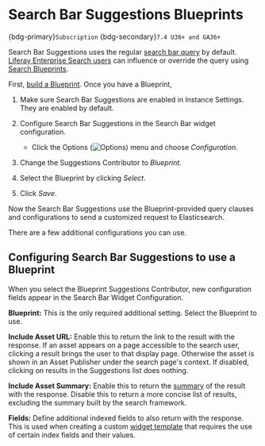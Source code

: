 # Search Bar Suggestions Blueprints

{bdg-primary}`Subscription`
{bdg-secondary}`7.4 U36+ and GA36+`

Search Bar Suggestions uses the regular [search bar query](../search-insights.md) by default. [Liferay Enterprise Search users](../../liferay-enterprise-search/activating-liferay-enterprise-search.md) can influence or override the query using [Search Blueprints](../../liferay-enterprise-search/search-experiences/understanding-search-blueprints.md).

First, [build a Blueprint](../../liferay-enterprise-search/search-experiences/creating-and-managing-search-blueprints.md). Once you have a Blueprint,

1. Make sure Search Bar Suggestions are enabled in Instance Settings. They are enabled by default.

1. Configure Search Bar Suggestions in the Search Bar widget configuration.
   - Click the Options (![Options](../../../images/icon-widget-options.png)) menu and choose _Configuration_.

1. Change the Suggestions Contributor to _Blueprint_.

1. Select the Blueprint by clicking _Select_.

1. Click _Save_.

Now the Search Bar Suggestions use the Blueprint-provided query clauses and configurations to send a customized request to Elasticsearch.

There are a few additional configurations you can use.

## Configuring Search Bar Suggestions to use a Blueprint

When you select the Blueprint Suggestions Contributor, new configuration fields appear in the Search Bar Widget Configuration.

**Blueprint:** This is the only required additional setting. Select the Blueprint to use.

**Include Asset URL:** Enable this to return the link to the result with the response. If an asset appears on a page accessible to the search user, clicking a result brings the user to that display page. Otherwise the asset is shown in an Asset Publisher under the search page's context. If disabled, clicking on results in the Suggestions list does nothing.

**Include Asset Summary:** Enable this to return the [summary](../search-results/search-results-behavior.md#result-summaries) of the result with the response. Disable this to return a more concise list of results, excluding the summary built by the search framework.

**Fields:** Define additional indexed fields to also return with the response. This is used when creating a custom [widget template](../../../site-building/displaying-content/additional-content-display-options/styling-widgets-with-widget-templates.md#creating-a-widget-template) that requires the use of certain index fields and their values.
